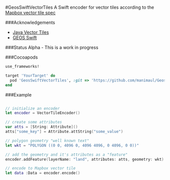 #GeosSwiftVectorTiles
A Swift encoder for vector tiles according to the [Mapbox vector tile spec](https://github.com/mapbox/vector-tile-spec)

###Acknowledgements
* [Java Vector Tiles](https://github.com/ElectronicChartCentre/java-vector-tile)
* [GEOS Swift](https://github.com/andreacremaschi/GEOSwift)

###Status
Alpha - This is a work in progress

###Cocoapods
```ruby
use_frameworks!

target 'YourTarget' do
  pod 'GeosSwiftVectorTiles', :git => 'https://github.com/manimaul/GeosSwiftVectorTiles.git', :tag => '0.1.2'
end
```

###Example

```swift

// initialize an encoder
let encoder = VectorTileEncoder()

// create some attributes
var atts = [String: Attribute]()
atts["some_key"] = Attribute.attString("some_value")

// polygon geometry "well known text"
let wkt = "POLYGON ((0 0, 4096 0, 4096 4096, 0 4096, 0 0))"

// add the geometry and it's attributes as a "feature"
encoder.addFeature(layerName: "land", attributes: atts, geometry: wkt)

// encode to Mapbox vector tile
let data :Data = encoder.encode()

```

